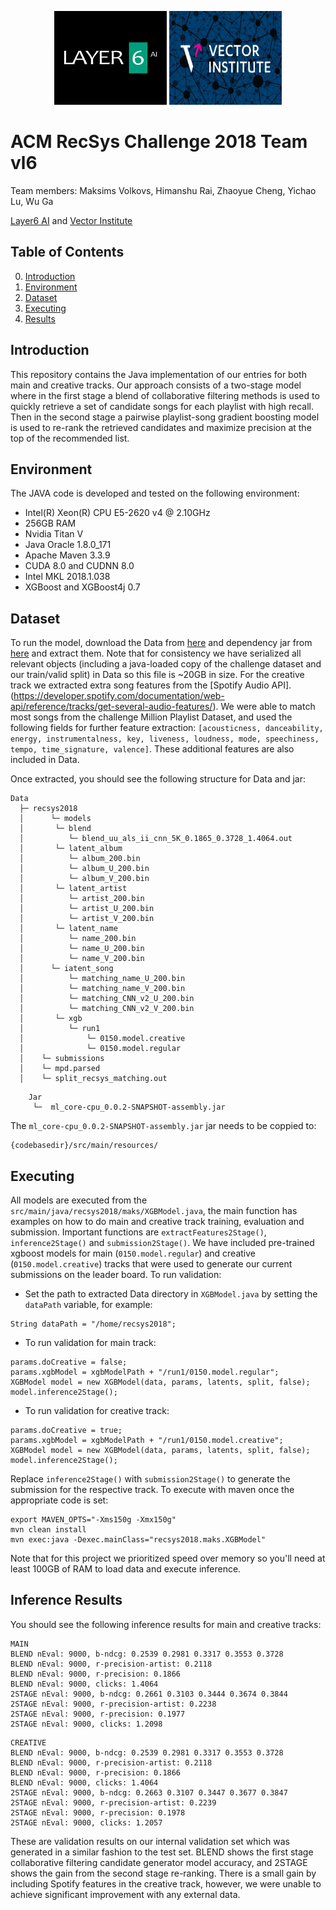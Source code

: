 <p align="center">
<a href="https://layer6.ai/"><img src="https://github.com/himsR/check/blob/master/logos/layer6ai-logo.png" width="180" height="150"></a>
<a align="right" href="https://vectorinstitute.ai/"><img src="https://github.com/himsR/check/blob/master/logos/vector.jpg" width="180" height="150"></a>
</p>

# ACM RecSys Challenge 2018 Team vl6

Team members: Maksims Volkovs, Himanshu Rai, Zhaoyue Cheng, Yichao Lu, Wu Ga

[Layer6 AI](https://layer6.ai/) and [Vector Institute](https://vectorinstitute.ai/)

## Table of Contents  
0. [Introduction](#intro)  
1. [Environment](#env)
2. [Dataset](#dataset)
2. [Executing](#executing)
4. [Results](#results)

<a name="intro"/>

## Introduction
This repository contains the Java implementation of our entries for both main and creative tracks. Our approach consists of a two-stage model where in the first stage a blend of collaborative filtering methods is used to quickly retrieve a set of candidate songs for each playlist with high recall. Then in the second stage a pairwise playlist-song gradient boosting model is used to re-rank the retrieved candidates and maximize precision at the top of the recommended list.

<a name="env"/>

## Environment
The JAVA code is developed and tested on the following environment:
* Intel(R) Xeon(R) CPU E5-2620 v4 @ 2.10GHz
* 256GB RAM
* Nvidia Titan V
* Java Oracle 1.8.0_171
* Apache Maven 3.3.9
* CUDA 8.0 and CUDNN 8.0
* Intel MKL 2018.1.038
* XGBoost and XGBoost4j 0.7

<a name="dataset"/>

## Dataset
To run the model, download the Data from [here](https://s3.amazonaws.com/public.layer6.ai/RecSys2018/Data.tar.gz)
and dependency jar from [here](https://s3.amazonaws.com/public.layer6.ai/RecSys2018/jar.tar.gz)
and extract them. Note that for consistency we have serialized all relevant objects (including a java-loaded copy of the challenge dataset and our train/valid split) in Data so this file is ~20GB in size. For the creative track we extracted extra song features from the [Spotify Audio API].
(https://developer.spotify.com/documentation/web-api/reference/tracks/get-several-audio-features/). We were able to match most songs from the challenge Million Playlist Dataset, and used the following fields for further feature extraction: `[acousticness, danceability, energy, instrumentalness, key, liveness, loudness, mode, speechiness, tempo, time_signature, valence]`. These additional features are also included in Data.

Once extracted, you should see the following structure for Data and jar:
```
Data
  ├─ recsys2018
  │      └─ models
  │       └─ blend
  │          └─ blend_uu_als_ii_cnn_5K_0.1865_0.3728_1.4064.out
  │       └─ latent_album
  │          └─ album_200.bin
  │          └─ album_U_200.bin
  │          └─ album_V_200.bin
  │       └─ latent_artist
  │          └─ artist_200.bin
  │          └─ artist_U_200.bin
  │          └─ artist_V_200.bin
  │       └─ latent_name
  │          └─ name_200.bin
  │          └─ name_U_200.bin
  │          └─ name_V_200.bin
  │      └─ iatent_song
  │          └─ matching_name_U_200.bin
  │          └─ matching_name_V_200.bin
  │          └─ matching_CNN_v2_U_200.bin
  │          └─ matching_CNN_v2_V_200.bin
  │       └─ xgb
  │          └─ run1
  │              └─ 0150.model.creative
  │              └─ 0150.model.regular
  │    └─ submissions
  │    └─ mpd.parsed
  │    └─ split_recsys_matching.out

```
```
    Jar
     └─  ml_core-cpu_0.0.2-SNAPSHOT-assembly.jar 
```
The `ml_core-cpu_0.0.2-SNAPSHOT-assembly.jar` jar needs to be coppied to:
```
{codebasedir}/src/main/resources/
```

<a name="executing"/>

## Executing
All models are executed from the `src/main/java/recsys2018/maks/XGBModel.java`, the main function has examples on 
how to do main and creative track training, evaluation and submission. Important functions are `extractFeatures2Stage()`, `inference2Stage()` and `submission2Stage()`. We have included pre-trained xgboost models for main (`0150.model.regular`) and creative (`0150.model.creative`) tracks that were used to generate our current submissions on the leader board. To run validation:

* Set the path to extracted Data directory in `XGBModel.java` by setting the `dataPath` variable, for example:
```
String dataPath = "/home/recsys2018";
```

* To run validation for main track:
```
params.doCreative = false;
params.xgbModel = xgbModelPath + "/run1/0150.model.regular";
XGBModel model = new XGBModel(data, params, latents, split, false);
model.inference2Stage();
```
* To run validation for creative track:
```
params.doCreative = true;
params.xgbModel = xgbModelPath + "/run1/0150.model.creative";
XGBModel model = new XGBModel(data, params, latents, split, false);
model.inference2Stage();
```
Replace `inference2Stage()` with `submission2Stage()` to generate the submission for the respective track. To execute with maven once the appropriate code is set:

```
export MAVEN_OPTS="-Xms150g -Xmx150g"
mvn clean install
mvn exec:java -Dexec.mainClass="recsys2018.maks.XGBModel" 
```

Note that for this project we prioritized speed over memory so you'll need at least 100GB of RAM to load data and execute inference.


## Inference Results

You should see the following inference results for main and creative tracks:

```
MAIN
BLEND nEval: 9000, b-ndcg: 0.2539 0.2981 0.3317 0.3553 0.3728
BLEND nEval: 9000, r-precision-artist: 0.2118
BLEND nEval: 9000, r-precision: 0.1866
BLEND nEval: 9000, clicks: 1.4064
2STAGE nEval: 9000, b-ndcg: 0.2661 0.3103 0.3444 0.3674 0.3844
2STAGE nEval: 9000, r-precision-artist: 0.2238
2STAGE nEval: 9000, r-precision: 0.1977
2STAGE nEval: 9000, clicks: 1.2098

```
```
CREATIVE
BLEND nEval: 9000, b-ndcg: 0.2539 0.2981 0.3317 0.3553 0.3728
BLEND nEval: 9000, r-precision-artist: 0.2118
BLEND nEval: 9000, r-precision: 0.1866
BLEND nEval: 9000, clicks: 1.4064
2STAGE nEval: 9000, b-ndcg: 0.2663 0.3107 0.3447 0.3677 0.3847
2STAGE nEval: 9000, r-precision-artist: 0.2239
2STAGE nEval: 9000, r-precision: 0.1978
2STAGE nEval: 9000, clicks: 1.2057

```
These are validation results on our internal validation set which was generated in a similar fashion to the test set. BLEND shows the first stage collaborative filtering candidate generator model accuracy, and 2STAGE shows the gain from the second stage re-ranking. There is a small gain by including Spotify features in the creative track, however, we were unable to achieve significant improvement with any external data.

